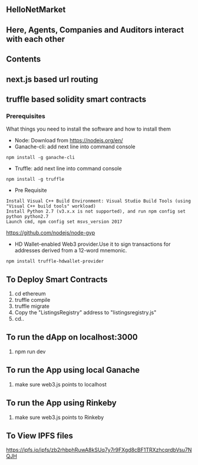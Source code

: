 ## HelloNetMarket
## Here, Agents, Companies and Auditors interact with each other 

## Contents
## next.js based url routing
## truffle based solidity smart contracts

### Prerequisites

What things you need to install the software and how to install them

* Node: Download from https://nodejs.org/en/
* Ganache-cli: add next line into command console

```
npm install -g ganache-cli
```

* Truffle: add next line into command console

```
npm install -g truffle 
```

* Pre Requisite
```
Install Visual C++ Build Environment: Visual Studio Build Tools (using "Visual C++ build tools" workload) 
Install Python 2.7 (v3.x.x is not supported), and run npm config set python python2.7 
Launch cmd, npm config set msvs_version 2017
```
https://github.com/nodejs/node-gyp

* HD Wallet-enabled Web3 provider.Use it to sign transactions for addresses derived from a 12-word mnemonic.

```
npm install truffle-hdwallet-provider
```

## To Deploy Smart Contracts
1. cd ethereum
2. truffle compile
3. truffle migrate
4. Copy the "ListingsRegistry" address to "listingsregistry.js"
5. cd..

## To run the dApp on localhost:3000
1. npm run dev



## To run the App using local Ganache
1. make sure web3.js points to localhost

## To run the App using Rinkeby
1. make sure web3.js points to Rinkeby


## To View IPFS files
https://ipfs.io/ipfs/zb2rhbphRuwA8kSUq7y7r9FXgd8cBF1TRXzhcqrdbVsu7NQJH
